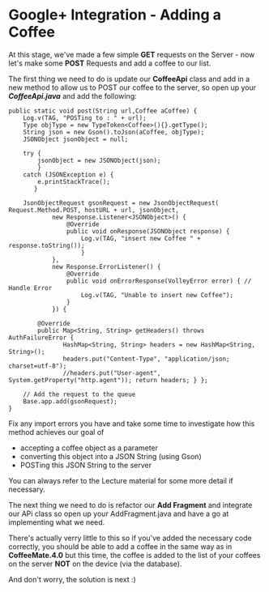 # Google+ Integration - Adding a Coffee

At this stage, we've made a few simple **GET** requests on the Server - now let's make some **POST** Requests and add a coffee to our list.

The first thing we need to do is update our **CoffeeApi** class and add in a new method to allow us to POST our coffee to the server, so open up your **_CoffeeApi.java_** and add the following:

```
public static void post(String url,Coffee aCoffee) { 
    Log.v(TAG, "POSTing to : " + url); 
    Type objType = new TypeToken<Coffee>(){}.getType(); 
    String json = new Gson().toJson(aCoffee, objType); 
    JSONObject jsonObject = null; 

    try { 
        jsonObject = new JSONObject(json); 
        } 
    catch (JSONException e) { 
        e.printStackTrace(); 
       }     

    JsonObjectRequest gsonRequest = new JsonObjectRequest( Request.Method.POST, hostURL + url, jsonObject, 
            new Response.Listener<JSONObject>() { 
                @Override 
                public void onResponse(JSONObject response) { 
                    Log.v(TAG, "insert new Coffee " + response.toString()); 
                    } 
            }, 
            new Response.ErrorListener() { 
                @Override 
                public void onErrorResponse(VolleyError error) { // Handle Error 
                    Log.v(TAG, "Unable to insert new Coffee"); 
                } 
            }) { 

        @Override 
        public Map<String, String> getHeaders() throws AuthFailureError { 
               HashMap<String, String> headers = new HashMap<String, String>(); 
               headers.put("Content-Type", "application/json; charset=utf-8"); 
               //headers.put("User-agent", System.getProperty("http.agent")); return headers; } }; 
    
    // Add the request to the queue 
    Base.app.add(gsonRequest);
}
```
Fix any import errors you have and take some time to investigate how this method achieves our goal of

- accepting a coffee object as a parameter
- converting this object into a JSON String (using Gson)
- POSTing this JSON String to the server

You can always refer to the Lecture material for some more detail if necessary.

The next thing we need to do is refactor our **Add Fragment** and integrate our APi class so open up your AddFragment.java and have a go at implementing what we need.

There's actually verry little to this so if you've added the necessary code correctly, you should be able to add a coffee in the same way as in **CoffeeMate.4.0** but this time, the coffee is added to the list of your coffees on the server **NOT** on the device (via the database).

And don't worry, the solution is next :)


